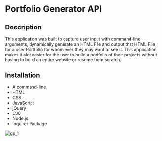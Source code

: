# Portfolio Generator API

## Description
This application was built to capture user input with command-line arguments, dynamically generate an HTML File and output that HTML File for a user Portfolio for whom ever they may want to see it. This application makes it alot easier for the user to build a portfolio of their projects without having to build an entire website or resume from scratch.

## Installation
- A command-line
- HTML
- CSS
- JavaScript
- jQuery
- ES6
- Node.js
- Inquirer Package




![gp_1](https://user-images.githubusercontent.com/95331448/163872019-9c717cc8-9e3a-444c-a19b-ace112487a2c.png)

